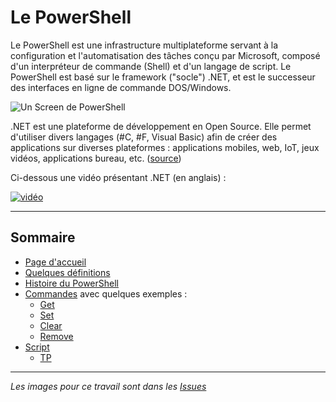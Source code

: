 # Le PowerShell

Le PowerShell est une infrastructure multiplateforme servant à la configuration et l'automatisation des tâches conçu par Microsoft, composé d'un interpréteur de commande (Shell) et d'un langage de script. Le PowerShell est basé sur le framework ("socle") .NET, et est le successeur des interfaces en ligne de commande DOS/Windows.

![Un Screen de PowerShell](https://user-images.githubusercontent.com/73824294/102160741-4c34ca80-3e86-11eb-980b-49e765ca922d.png)

.NET est une plateforme de développement en Open Source. Elle permet d'utiliser divers langages (#C, #F, Visual Basic) afin de créer des applications sur diverses plateformes : applications mobiles, web, IoT, jeux vidéos, applications bureau, etc. ([source](https://docs.microsoft.com/en-us/dotnet/core/introduction))

Ci-dessous une vidéo présentant .NET (en anglais) :

[![vidéo](https://user-images.githubusercontent.com/73824294/102161730-21e40c80-3e88-11eb-9217-f35eece9b3ef.PNG)](https://youtu.be/eIHKZfgddLM?t=17)

---------------------------------------------------------------------------
## Sommaire

* [Page d'accueil](https://github.com/aletrou/Cours-Linux/blob/main/README.md)
* [Quelques définitions](https://github.com/aletrou/Cours-Linux/blob/main/d%C3%A9finitions.md)
* [Histoire du PowerShell](https://github.com/aletrou/Cours-Linux/blob/main/histoire.md)
* [Commandes](https://github.com/aletrou/Cours-Linux/blob/main/commandes.md) avec quelques exemples :
  * [Get](https://github.com/aletrou/Cours-Linux/blob/main/cmdlet/get.md)
  * [Set](https://github.com/aletrou/Cours-Linux/blob/main/cmdlet/set.md)
  * [Clear](https://github.com/aletrou/Cours-Linux/blob/main/cmdlet/clear.md)
  * [Remove](https://github.com/aletrou/Cours-Linux/blob/main/cmdlet/remove.md)
* [Script](https://github.com/aletrou/Cours-Linux/blob/main/script.md)
  * [TP](https://github.com/aletrou/Cours-Linux/blob/main/TP/1)

--------------------------------------------------------------------------

*Les images pour ce travail sont dans les [Issues](https://github.com/aletrou/Cours-Linux/issues)*
